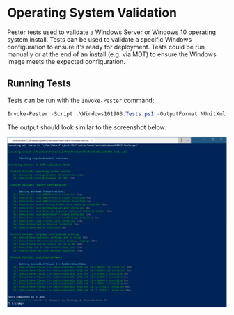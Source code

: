 # Operating System Validation

[Pester](https://github.com/pester/Pester/wiki) tests used to validate a Windows Server or Windows 10 operating system install. Tests can be used to validate a specific Windows configuration to ensure it's ready for deployment. Tests could be run manually or at the end of an install (e.g. via MDT) to ensure the Windows image meets the expected configuration.

## Running Tests

Tests can be run with the `Invoke-Pester` command:

```powershell
Invoke-Pester -Script .\Windows101903.Tests.ps1 -OutputFormat NUnitXml -OutputFile .\TestResults.xml
```

The output should look similar to the screenshot below:

![Pester output](https://raw.githubusercontent.com/aaronparker/Infrastructure/master/tests/PesterOutput.PNG)
